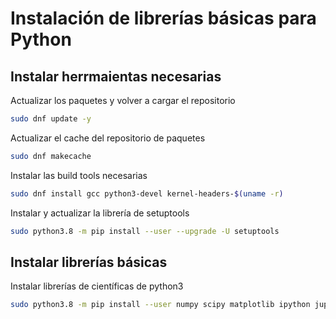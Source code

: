 # Instalación de librerías básicas para Python

## Instalar herrmaientas necesarias

Actualizar los paquetes y volver a cargar el repositorio
```sh
sudo dnf update -y 
```
Actualizar el cache del repositorio de paquetes 
```sh
sudo dnf makecache
```
Instalar las build tools necesarias

```sh
sudo dnf install gcc python3-devel kernel-headers-$(uname -r)
```
Instalar y actualizar la librería de setuptools
```sh
sudo python3.8 -m pip install --user --upgrade -U setuptools
```


## Instalar librerías básicas


Instalar librerías de científicas de python3
```sh
sudo python3.8 -m pip install --user numpy scipy matplotlib ipython jupyter pandas sympy
```
